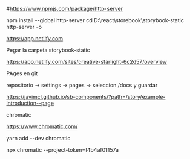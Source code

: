 

#https://www.npmjs.com/package/http-server

npm install --global http-server
cd D:\react\storebook\storybook-static
http-server -o

https://app.netlify.com

Pegar la carpeta storybook-static

https://app.netlify.com/sites/creative-starlight-6c2d57/overview



PAges en git

repositorio -> settings -> pages -> seleccion /docs y guardar

https://javimcl.github.io/sb-components/?path=/story/example-introduction--page



chromatic

https://www.chromatic.com/

yarn add --dev chromatic

npx chromatic --project-token=f4b4af01157a